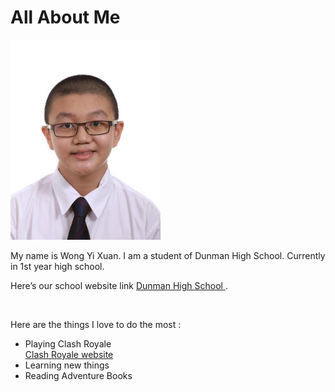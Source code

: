 
<!DOCTYPE html>
<html>
<link rel="stylesheet" type="text/css" href="style.css">
<body>
<h1> All About Me</h1>
<title> This is my website </title>
<img src="photo.jpg"/>
<p>
My name is Wong Yi Xuan. I am a student of Dunman High School. Currently in 1st year high school. </p>
<p>
Here’s our school website link <a href ="www.dhs.sg"> Dunman High School  </a>. </p>
<br>
<p>Here are the things I love to do the most : </p> 
<ul>
<li>Playing Clash Royale</li>
<a href="https://clashroyale.com"> Clash Royale website </a>
<li>Learning new things</li>
<li>Reading Adventure Books</li>
</ul>
</body>
</html>
